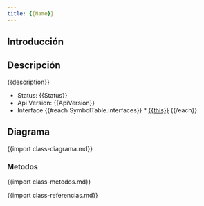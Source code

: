 ```yaml
---
title: {{Name}}
---
```


## Introducción

<!-- START autogenerated-class -->
## Descripción

{{description}}

- Status: {{Status}}
- Api Version: {{ApiVersion}}
- Interface 
    {{#each SymbolTable.interfaces}}
        * [{{this}}](/diccionarios/classes/{{this}})
    {{/each}}

## Diagrama
{{import class-diagrama.md}}

### Metodos
{{import class-metodos.md}}

{{import class-referencias.md}}
<!-- END autogenerated-class -->
